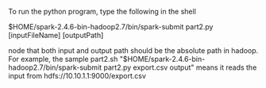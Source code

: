 To run the python program, type the following in the shell

$HOME/spark-2.4.6-bin-hadoop2.7/bin/spark-submit part2.py [inputFileName] [outputPath]

node that both input and output path should be the absolute path in hadoop.
For example, the sample part2.sh "$HOME/spark-2.4.6-bin-hadoop2.7/bin/spark-submit part2.py export.csv output" means it reads the input from hdfs://10.10.1.1:9000/export.csv